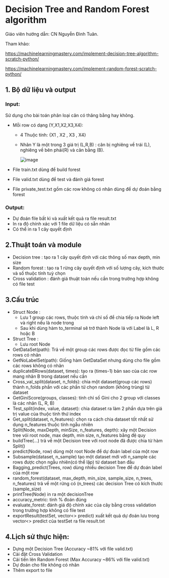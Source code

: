 # Decision Tree and Random Forest algorithm

Giáo viên hướng dẫn: CN Nguyễn Đình Tuân.

Tham khảo: 
  
https://machinelearningmastery.com/implement-decision-tree-algorithm-scratch-python/

https://machinelearningmastery.com/implement-random-forest-scratch-python/
## 1. Bộ dữ liệu và output
### Input:
Sử dụng cho bài toán phân loại cân có thăng bằng hay không.
- Mỗi row có dạng (Y,X1,X2,X3,X4):
  - 4 Thuộc tính: {X1 , X2 , X3 , X4}
  - Nhãn Y là một trong 3 giá trị (L,R,B) : cân bị nghiêng về trái (L), nghiêng về bên phải(R) và cân bằng (B).
  
    ![image](https://user-images.githubusercontent.com/79439580/143393606-ab8c9900-6491-411e-8801-89af9c9158ff.png)
  
- File train.txt dùng để build forest
- File valid.txt dùng để test và đánh giá forest
- File private_test.txt gồm các row không có nhãn dùng để dự đoán bằng forest

### Output:

- Dự đoán file bất kì và xuất kết quả ra file result.txt
- In ra độ chính xác với 1 file dữ liệu có sẵn nhãn
- Có thể in ra 1 cây quyết định

## 2.Thuật toán và module

- Decision tree : tạo ra 1 cây quyết định với các thông số max depth, min size
- Random forest : tạo ra 1 rừng cây quyết định với số lượng cây, kích thước và số thuộc tính tuỳ chọn
- Cross validation : đánh giá thuật toán nếu cần trong trường hợp không có file test

## 3.Cấu trúc

- Struct Node : 
  - Lưu 1 group các rows, thuộc tính và chỉ số để chia tiếp ra Node left và right nếu là node trong
  - Sau khi dùng hàm to_terminal sẽ trở thành Node lá với Label là L, R hoặc B
- Struct Tree :
  - Lưu root Node
- GetDataSet(path): Trả về một group các rows được đọc từ file gồm các rows có nhãn
- GetNoLabelSet(path): Giống hàm GetDataSet nhưng dùng cho file gồm các rows không có nhãn
- duplicateBRows(dataset, times): tạo ra (times-1) bản sao của các row mang nhãn B trong dataset nếu cần
- Cross_val_split(dataset, n_folds): chia một dataset(group các rows) thành n_folds phần với các phần tử chọn random (không trùng) từ dataset
- GetGiniScore(groups, classes): tính chỉ số Gini cho 2 group với classes là các nhãn (L, R, B)
- Test_split(index, value, dataset): chia dataset ra làm 2 phần dựa trên giá trị value của thuộc tính thứ index
- Get_split(dataset, n_features): chọn ra cách chia dataset tốt nhất sử dụng n_features thuộc tính ngẫu nhiên
- Split(Node, maxDepth, minSize, n_features, depth): xây một Decision tree vói root node, max depth, min size, n_features bằng đệ quy
- buildTree(...) trả về một Decision tree với root node đã được chia từ hàm Split()
- predict(Node, row) dùng một root Node để dự đoán label của một row
- Subsample(dataset, n_sample) tạo một dataset mới với n_sample các rows được chọn ngẫu nhiên(có thể lặp) từ dataset ban đầu
- Bagging_predict(Trees, row) dùng nhiều decision Tree để dự đoán label của một row
- random_forest(dataset, max_depth, min_size, sample_size, n_trees, n_features) trả về một rừng có (n_trees) các decision Tree có kích thước (sample_size)
- printTree(Node) in ra một decisionTree 
- accuracy_metric: tính % đoán đúng
- evaluate_forest: đánh giá độ chính xác của cây bằng cross validation trong trường hợp không có file test
- exportResult(testSet, vector<> predict) xuất kết quả dự đoán lưu trong vector<> predict của testSet ra file result.txt

## 4.Lịch sử thực hiện:

- Dựng một Decision Tree (Accuracy ~81% với file valid.txt)
- Cài đặt Cross Validation
- Cải tiến lên Random Forest (Max Accuracy ~86% với file valid.txt)
- Dự đoán cho file không có nhãn
- Thêm export to file
